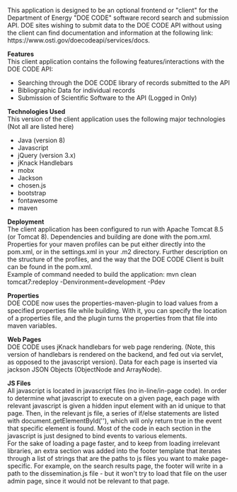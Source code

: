 <p>
  This application is designed to be an optional frontend or "client" for the Department of Energy "DOE CODE" software record search and submission API. DOE sites wishing to submit data to the DOE CODE API without using the client can find documentation and information at the following link: https://www.osti.gov/doecodeapi/services/docs.
  </p>

<strong>Features</strong><br/>
This client application contains the following features/interactions with the DOE CODE API:
- Searching through the DOE CODE library of records submitted to the API
- Bibliographic Data for individual records
- Submission of Scientific Software to the API (Logged in Only)

<strong>Technologies Used</strong><br/>
This version of the client application uses the following major technologies (Not all are listed here)
- Java (version 8)
- Javascript
- jQuery (version 3.x)
- jKnack Handlebars
- mobx
- Jackson
- chosen.js
- bootstrap
- fontawesome
- maven

<strong>Deployment</strong><br/>
The client application has been configured to run with Apache Tomcat 8.5 (or Tomcat 8). Dependencies and building are done with the pom.xml.
Properties for your maven profiles can be put either directly into the pom.xml, or in the settings.xml in your .m2 directory. Further description on the structure of the profiles, and the way that the DOE CODE Client is built can be found in the pom.xml. 
<br/>
Example of command needed to build the application: mvn clean tomcat7:redeploy -Denvironment=development -Pdev

<strong>Properties</strong><br/>
DOE CODE now uses the properties-maven-plugin to load values from a specified properties file while building. With it, you can specify the location of a properties file, and the plugin turns the properties from that file into maven variables.

<strong>Web Pages</strong><br/>
DOE CODE uses jKnack handlebars for web page rendering. (Note, this version of handlebars is rendered on the backend, and fed out via servlet, as opposed to the javascript version). 
Data for each page is inserted via jackson JSON Objects (ObjectNode and ArrayNode). 

<strong>JS Files</strong><br/>
All javascript is located in javascript files (no in-line/in-page code). In order to determine what javascript to execute on a given page, each page with relevant javascript is 
given a hidden input element with an id unique to that page. Then, in the relevant js file, a series of if/else statements are listed with document.getElementById(''), which will
only return true in the event that specific element is found. Most of the code in each section in the javascript is just designed to bind events to various elements.  
For the sake of loading a page faster, and to keep from loading irrelevant libraries, an extra section was added into the footer template that iterates through a list of strings 
that are the paths to js files you want to make page-specific. For example, on the search results page, the footer will write in a path to the dissemination.js file - but it won't 
try to load that file on the user admin page, since it would not be relevant to that page.
